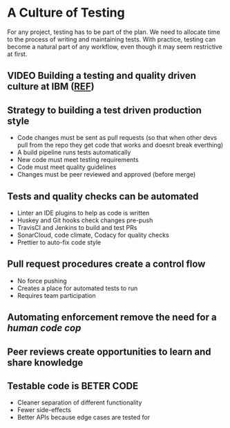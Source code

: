 # A Culture of Testing

For any project, testing has to be part of the plan. We need to allocate time to the process of writing and maintaining tests. With practice, testing can become a natural part of any workflow, even though it may seem restrictive at first.

## VIDEO Building a testing and quality driven culture at IBM ([REF](https://www.youtube.com/watch?v=zqdCM8zR6Mc))

## Strategy to building a test driven production style
  * Code changes must be sent as pull requests (so that when other devs pull from the repo they get code that works and doesnt break everthing)
  * A build pipeline runs tests automatically
  * New code must meet testing requirements
  * Code must meet quality guidelines
  * Changes must be peer reviewed and approved (before merge)

## Tests and quality checks can be automated
  * Linter an IDE plugins to help as code is written
  * Huskey and Git hooks check changes pre-push
  * TravisCI and Jenkins to build and test PRs
  * SonarCloud, code climate, Codacy for quality checks
  * Prettier to auto-fix code style

## Pull request procedures create a control flow
  * No force pushing
  * Creates a place for automated tests to run
  * Requires team participation

## Automating enforcement remove the need for a ***human code cop***

## Peer reviews create opportunities to learn and share knowledge

## Testable code is BETER CODE
  * Cleaner separation of different functionality
  * Fewer side-effects 
  * Better APIs because edge cases are tested for

